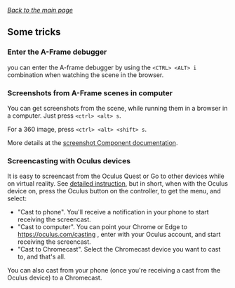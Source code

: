 *[Back to the main page](README.md)*

## Some tricks

### Enter the A-Frame debugger

you can enter the A-frame debugger by using the
`<CTRL> <ALT> i` combination when watching the scene in the browser.

### Screenshots from A-Frame scenes in computer

You can get screenshots from the scene, while running them in a
browser in a computer. Just press `<ctrl> <alt> s`.

For a 360 image, press `<ctrl> <alt> <shift> s`.

More details at the
[screenshot Component documentation](https://aframe.io/docs/1.2.0/components/screenshot.html).


### Screencasting with Oculus devices

It is easy to screencast from the Oculus Quest or Go to other devices while
on virtual reality. See [detailed instruction](https://support.oculus.com/1053142614872870/),
but in short, when with the Oculus device on, press the Oculus button
on the controller, to get the menu, and select:

* "Cast to phone". You'll receive a notification in your phone
  to start receiving the screencast.
* "Cast to computer". You can point your Chrome or Edge to
  https://oculus.com/casting , enter with your Oculus account,
  and start receiving the screencast.
* "Cast to Chromecast". Select the Chromecast device you want to cast to,
  and that's all.

You can also cast from your phone (once you're receiving a cast from
the Oculus device) to a Chromecast.